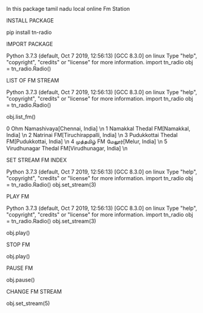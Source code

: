 
In this package tamil nadu local online Fm Station


INSTALL PACKAGE

pip install tn-radio

IMPORT PACKAGE

Python 3.7.3 (default, Oct  7 2019, 12:56:13) 
[GCC 8.3.0] on linux
Type "help", "copyright", "credits" or "license" for more information.
import tn_radio
obj = tn_radio.Radio()

LIST OF FM STREAM

Python 3.7.3 (default, Oct  7 2019, 12:56:13) 
[GCC 8.3.0] on linux
Type "help", "copyright", "credits" or "license" for more information.
import tn_radio
obj = tn_radio.Radio()

obj.list_fm()

0 Ohm Namashivaya[Chennai, India] \n
1 Namakkal Thedal FM[Namakkal, India] \n
2 Natrinai FM[Tiruchirappalli, India] \n
3 Pudukkottai Thedal FM[Pudukkottai, India] \n
4 முத்தமிழ் FM மேலூர்[Melur, India] \n
5 Virudhunagar Thedal FM[Virudhunagar, India] \n

SET STREAM FM INDEX

Python 3.7.3 (default, Oct  7 2019, 12:56:13) 
[GCC 8.3.0] on linux
Type "help", "copyright", "credits" or "license" for more information.
import tn_radio
obj = tn_radio.Radio()
obj.set_stream(3)

PLAY FM 

Python 3.7.3 (default, Oct  7 2019, 12:56:13) 
[GCC 8.3.0] on linux
Type "help", "copyright", "credits" or "license" for more information.
import tn_radio
obj = tn_radio.Radio()
obj.set_stream(3)


obj.play()

STOP FM

obj.play()

PAUSE FM

obj.pause()

CHANGE FM STREAM

obj.set_stream(5)

